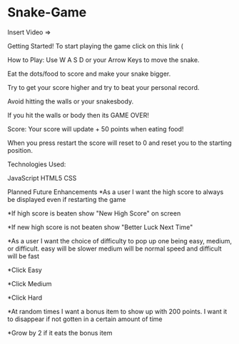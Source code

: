 # Snake-Game

Insert Video =>

Getting Started!
To start playing the game click on this link (

How to Play:
Use W A S D or your Arrow Keys to move the snake.

Eat the dots/food to score and make your snake bigger.

Try to get your score higher and try to beat your personal record.

Avoid hitting the walls or your snakesbody.

If you hit the walls or body then its GAME OVER!

Score:
Your score will update + 50 points when eating food!

When you press restart the score will reset to 0 and reset you to the starting position.


Technologies Used:

JavaScript
HTML5
CSS

Planned Future Enhancements
*As a user I want the high score to always be displayed even if restarting the game 

*If high score is beaten show "New High Score" on screen 

*If new high score is not beaten show "Better Luck Next Time"

*As a user I want the choice of difficulty to pop up one being easy, medium, or difficult. easy will be slower medium will be normal speed and difficult will be fast

*Click Easy

*Click Medium

*Click Hard

*At random times I want a bonus item to show up with 200 points. I want it to disappear if not gotten in a certain amount of time

*Grow by 2 if it eats the bonus item
